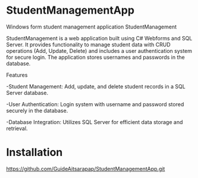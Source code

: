 # StudentManagementApp
 Windows form student management application
StudentManagement

StudentManagement is a web application built using C# Webforms and SQL Server. It provides functionality to manage student data with CRUD operations (Add, Update, Delete) and includes a user authentication system for secure login. The application stores usernames and passwords in the database.

Features




-Student Management: Add, update, and delete student records in a SQL Server database.



-User Authentication: Login system with username and password stored securely in the database.



-Database Integration: Utilizes SQL Server for efficient data storage and retrieval.

# Installation

https://github.com/GuideAitsarapap/StudentManagementApp.git
